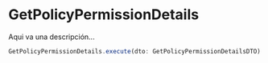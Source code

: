 # GetPolicyPermissionDetails

Aqui va una descripción...

```typescript 
GetPolicyPermissionDetails.execute(dto: GetPolicyPermissionDetailsDTO): Promise<void>;
```
